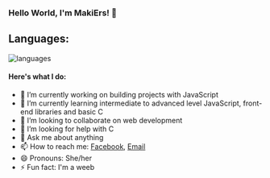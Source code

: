 ### Hello World, I'm MakiErs! 👋

## Languages: 

![languages](https://user-images.githubusercontent.com/110620409/203575932-f51b5c45-d935-40d8-9ed0-9b8338d84ead.png)

#### Here's what I do:

- 🔭 I’m currently working on building projects with JavaScript
- 🌱 I’m currently learning intermediate to advanced level JavaScript, front-end libraries and basic C
- 👯 I’m looking to collaborate on web development
- 🤔 I’m looking for help with C
- 💬 Ask me about anything
- 📫 How to reach me: [Facebook](https://www.facebook.com/mariamae.kiskis.96), [Email](mariamaekiskis13@gmail.com)
- 😄 Pronouns: She/her
- ⚡ Fun fact: I'm a weeb
